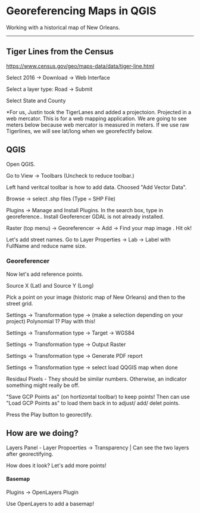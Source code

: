
# Georeferencing Maps in QGIS


Working with a historical map of New Orleans.

-------

## Tiger Lines from the Census

https://www.census.gov/geo/maps-data/data/tiger-line.html

Select 2016 -> Download -> Web Interface

Select a layer type:   Road  -> Submit

Select State and County

*For us, Justin took the TigerLanes and added a projectoion.
Projected in a web mercator. This is for a web mapping application.
We are going to see  meters below because web mercator is measured in meters.
If we use raw Tigerlines, we will see lat/long when we georefectify below.


## QGIS

Open QGIS.

Go to View -> Toolbars (Uncheck to reduce toolbar.)

Left hand veritcal toolbar is how to add data. Choosed  "Add Vector Data".

Browse -> select .shp files (Type = SHP File)

Plugins -> Manage and Install Plugins. In the search box, type in georeference.. Install Geoferencer GDAL is not already installed.

Raster (top menu) ->  Georeferencer -> Add -> Find your map image . Hit ok!

Let's add street names. Go to Layer Properties -> Lab -> Label with FullName  and reduce name size.

### Georeferencer

Now let's add reference points.

Source X (Lat) and Source Y (Long)

Pick a point on your image (historic map of New Orleans) and then to the street grid.

Settings -> Transformation type -> (make a selection depending on your project) Polynomial 1? Play with this!

Settings -> Transformation type -> Target -> WGS84

Settings -> Transformation type ->  Output Raster

Settings -> Transformation type ->  Generate PDF report 

Settings -> Transformation type -> select load QQGIS map when done

Residaul Pixels - They should be similar numbers. Otherwise, an indicator something might really be off. 

"Save GCP Points as" (on hortizontal toolbar) to keep points! Then can use "Load GCP Points as" to load them back in to adjust/ add/ delet points.

Press the Play button to georectify.

## How are we doing?

Layers Panel - Layer Propoerties -> Transparency |  Can see the two layers after georectifying. 

How does it look? Let's add more points!



####  Basemap

Plugins -> OpenLayers Plugin

Use OpenLayers to add a basemap!

